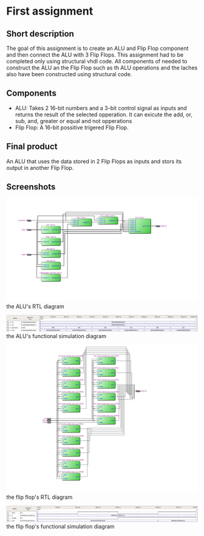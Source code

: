 # First assignment

## Short description

The goal of this assignment is to create an ALU and Flip Flop component and then connect the ALU with 3 Flip Flops. This assignment had to be completed only using structural vhdl code. All components of needed to construct the ALU an the Flip Flop such as th ALU operations and the laches also have been constructed using structural code.

## Components
	
* ALU: Takes 2 16-bit numbers and a 3-bit control signal as inputs and returns the result of the selected opperation. It can exicute the add, or, sub, and, greater or equal and not opperations
* Flip Flop: A 16-bit possitive trigered Flip Flop. 

## Final product

An ALU that uses the data stored in 2 Flip Flops as inputs and stors its output in another Flip Flop.

## Screenshots

![the ALU's RTL diagram](/docs/screenshots/frist_alu_16bit.png)
the ALU's RTL diagram

![the ALU's RTL diagram](/docs/screenshots/first_alu_16bit_functional.png)
the ALU's functional simulation diagram

![the flip flop's RTL diagram](/docs/screenshots/first_reg.png)
the flip flop's RTL diagram

![the flip flop's RTL diagram](/docs/screenshots/first_reg_functional.png)
the flip flop's functional simulation diagram